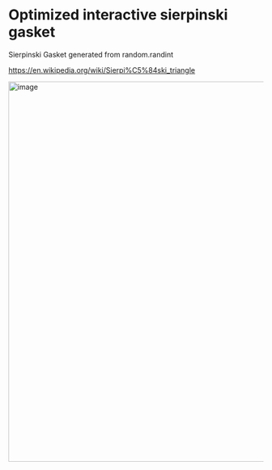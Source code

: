 # Optimized interactive sierpinski gasket
Sierpinski Gasket generated from random.randint

https://en.wikipedia.org/wiki/Sierpi%C5%84ski_triangle

<img width="752" alt="image" src="https://github.com/lukehinds/optimized_interactive_sierpinski_gasket/assets/7058938/5b65b8d1-ac0c-4251-998a-476152c4499b">
